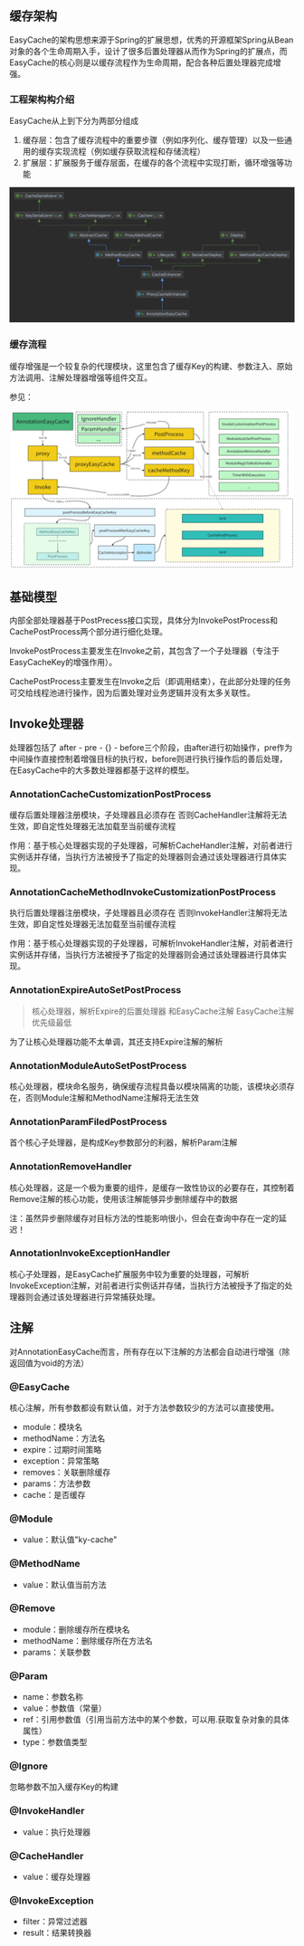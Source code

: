 ## 缓存架构

EasyCache的架构思想来源于Spring的扩展思想，优秀的开源框架Spring从Bean对象的各个生命周期入手，设计了很多后置处理器从而作为Spring的扩展点，而EasyCache的核心则是以缓存流程作为生命周期，配合各种后置处理器完成增强。

### 工程架构构介绍

EasyCache从上到下分为两部分组成

1. 缓存层：包含了缓存流程中的重要步骤（例如序列化、缓存管理）以及一些通用的缓存实现流程（例如缓存获取流程和存储流程）
2. 扩展层：扩展服务于缓存层面，在缓存的各个流程中实现打断，循环增强等功能

![AnnotationEasyCache](./image/AnnotationEasyCache.png)

### 缓存流程

缓存增强是一个较复杂的代理模块，这里包含了缓存Key的构建、参数注入、原始方法调用、注解处理器增强等组件交互。

参见：

![EasyCache流程-导出](./image/EasyCache.png)

## 基础模型

内部全部处理器基于PostPrecess接口实现，具体分为InvokePostProcess和CachePostProcess两个部分进行细化处理。

InvokePostProcess主要发生在Invoke之前，其包含了一个子处理器（专注于EasyCacheKey的增强作用）。

CachePostProcess主要发生在Invoke之后（即调用结束），在此部分处理的任务可交给线程池进行操作，因为后置处理对业务逻辑并没有太多关联性。

## Invoke处理器

处理器包括了 after - pre - {} - before三个阶段，由after进行初始操作，pre作为中间操作直接控制着增强目标的执行权，before则进行执行操作后的善后处理，在EasyCache中的大多数处理器都基于这样的模型。

### AnnotationCacheCustomizationPostProcess

缓存后置处理器注册模块，子处理器且必须存在
否则CacheHandler注解将无法生效，即自定性处理器无法加载至当前缓存流程

作用：基于核心处理器实现的子处理器，可解析CacheHandler注解，对前者进行实例话并存储，当执行方法被授予了指定的处理器则会通过该处理器进行具体实现。

### AnnotationCacheMethodInvokeCustomizationPostProcess

执行后置处理器注册模块，子处理器且必须存在
否则InvokeHandler注解将无法生效，即自定性处理器无法加载至当前缓存流程

作用：基于核心处理器实现的子处理器，可解析InvokeHandler注解，对前者进行实例话并存储，当执行方法被授予了指定的处理器则会通过该处理器进行具体实现。

### AnnotationExpireAutoSetPostProcess

> 核心处理器，解析Expire的后置处理器 和EasyCache注解 EasyCache注解优先级最低

为了让核心处理器功能不太单调，其还支持Expire注解的解析

### AnnotationModuleAutoSetPostProcess

核心处理器，模块命名服务，确保缓存流程具备以模块隔离的功能，该模块必须存在，否则Module注解和MethodName注解将无法生效

### AnnotationParamFiledPostProcess

首个核心子处理器，是构成Key参数部分的利器，解析Param注解

### AnnotationRemoveHandler

核心处理器，这是一个极为重要的组件，是缓存一致性协议的必要存在，其控制着Remove注解的核心功能，使用该注解能够异步删除缓存中的数据

注：虽然异步删除缓存对目标方法的性能影响很小，但会在查询中存在一定的延迟！

### AnnotationInvokeExceptionHandler

核心子处理器，是EasyCache扩展服务中较为重要的处理器，可解析InvokeException注解，对前者进行实例话并存储，当执行方法被授予了指定的处理器则会通过该处理器进行异常捕获处理。

## 注解

对AnnotationEasyCache而言，所有存在以下注解的方法都会自动进行增强（除返回值为void的方法）

### @EasyCache

核心注解，所有参数都设有默认值，对于方法参数较少的方法可以直接使用。

- module：模块名
- methodName：方法名
- expire：过期时间策略
- exception：异常策略
- removes：关联删除缓存
- params：方法参数
- cache：是否缓存

### @Module

- value：默认值"ky-cache"

### @MethodName

- value：默认值当前方法

### @Remove

- module：删除缓存所在模块名
- methodName：删除缓存所在方法名
- params：关联参数

### @Param

- name：参数名称
- value：参数值（常量）
- ref：引用参数值（引用当前方法中的某个参数，可以用.获取复杂对象的具体属性）
- type：参数值类型

### @Ignore

忽略参数不加入缓存Key的构建

### @InvokeHandler

- value：执行处理器

### @CacheHandler

- value：缓存处理器

### @InvokeException

- filter：异常过滤器
- result：结果转换器









